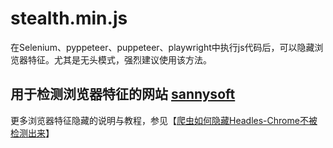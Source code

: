 # stealth.min.js
在Selenium、pyppeteer、puppeteer、playwright中执行js代码后，可以隐藏浏览器特征。尤其是无头模式，强烈建议使用该方法。

## 用于检测浏览器特征的网站 [sannysoft](https://bot.sannysoft.com/)

更多浏览器特征隐藏的说明与教程，参见【[爬虫如何隐藏Headles-Chrome不被检测出来](https://mlln.cn/2019/07/05/%E7%88%AC%E8%99%AB%E5%A6%82%E4%BD%95%E9%9A%90%E8%97%8FHeadles-Chrome%E4%B8%8D%E8%A2%AB%E6%A3%80%E6%B5%8B%E5%87%BA%E6%9D%A5/)】
